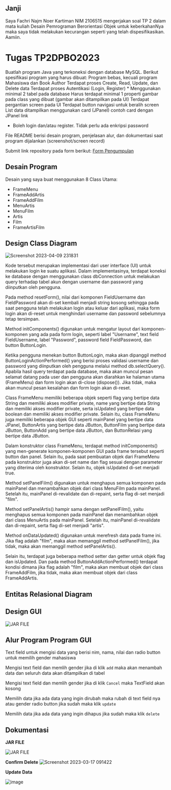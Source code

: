 ## Janji
Saya Fachri Najm Noer Kartiman NIM 2106515 mengerjakan soal TP 2
dalam mata kuliah Desain Pemrograman Berorientasi Objek untuk keberkahanNya
maka saya tidak melakukan kecurangan seperti yang telah dispesifikasikan.
Aamiin.

# Tugas TP2DPBO2023
Buatlah program Java yang terkoneksi dengan database MySQL. Berikut spesifikasi program yang harus dibuat:
Program bebas, kecuali program Mahasiswa dan Book Author
Terdapat proses Create, Read, Update, dan Delete data
Terdapat proses Autentikasi (Login, Register) *
Menggunakan minimal 2 tabel pada database
Harus terdapat minimal 1 properti gambar pada class yang dibuat (gambar akan ditampilkan pada UI)
Terdapat pergantian screen pada UI
Terdapat button navigasi untuk beralih screen
List data ditampilkan menggunakan card (JPanel)
contoh card dengan JPanel link
* Boleh login dan/atau register. Tidak perlu ada enkripsi password


File README berisi desain program, penjelasan alur, dan dokumentasi saat program dijalankan (screenshot/screen record)

Submit link repository pada form berikut: [Form Pengumpulan](https://forms.gle/rvb1hKxbQVuYNbhKA) 

## Desain Program
Desain yang saya buat menggunakan 8 Class Utama:
* FrameMenu
* FrameAddArtis
* FrameAddFilm
* MenuArtis
* MenuFilm
* Artis
* Film
* FrameArtisFilm
## Design Class Diagram
![Screenshot 2023-04-09 231831](https://user-images.githubusercontent.com/92314386/230784265-ef12f477-a2e4-4326-b0a7-f01f30d51b17.png)

Kode tersebut merupakan implementasi dari user interface (UI) untuk melakukan login ke suatu aplikasi. Dalam implementasinya, terdapat koneksi ke database dengan menggunakan class dbConnection untuk melakukan query terhadap tabel akun dengan username dan password yang diinputkan oleh pengguna.

Pada method resetForm(), nilai dari komponen FieldUsername dan FieldPassword akan di-set kembali menjadi string kosong sehingga pada saat pengguna telah melakukan login atau keluar dari aplikasi, maka form login akan di-reset untuk menghindari username dan password sebelumnya tetap tersimpan.

Method initComponents() digunakan untuk mengatur layout dari komponen-komponen yang ada pada form login, seperti label "Username", text field FieldUsername, label "Password", password field FieldPassword, dan button ButtonLogin.

Ketika pengguna menekan button ButtonLogin, maka akan dipanggil method ButtonLoginActionPerformed() yang berisi proses validasi username dan password yang diinputkan oleh pengguna melalui method db.selectQuery(). Apabila hasil query terdapat pada database, maka akan muncul pesan selamat datang pada user dan pengguna akan diarahkan ke halaman utama (FrameMenu) dan form login akan di-close (dispose()). Jika tidak, maka akan muncul pesan kesalahan dan form login akan di-reset.

Class FrameMenu memiliki beberapa objek seperti flag yang bertipe data String dan memiliki akses modifier private, name yang bertipe data String dan memiliki akses modifier private, serta isUpdated yang bertipe data boolean dan memiliki akses modifier private. Selain itu, class FrameMenu juga memiliki beberapa objek GUI seperti mainPanel yang bertipe data JPanel, ButtonArtis yang bertipe data JButton, ButtonFilm yang bertipe data JButton, ButtonAdd yang bertipe data JButton, dan ButtonRelasi yang bertipe data JButton.

Dalam konstruktor class FrameMenu, terdapat method initComponents() yang men-generate komponen-komponen GUI pada frame tersebut seperti button dan panel. Selain itu, pada saat pembuatan objek dari FrameMenu pada konstruktor juga akan di-set name dan flag sesuai dengan parameter yang diterima oleh konstruktor. Selain itu, objek isUpdated di-set menjadi true.

Method setPanelFilm() digunakan untuk menghapus semua komponen pada mainPanel dan menambahkan objek dari class MenuFilm pada mainPanel. Setelah itu, mainPanel di-revalidate dan di-repaint, serta flag di-set menjadi "film".

Method setPanelArtis() hampir sama dengan setPanelFilm(), yaitu menghapus semua komponen pada mainPanel dan menambahkan objek dari class MenuArtis pada mainPanel. Setelah itu, mainPanel di-revalidate dan di-repaint, serta flag di-set menjadi "artis".

Method onDataUpdated() digunakan untuk merefresh data pada frame ini. Jika flag adalah "film", maka akan memanggil method setPanelFilm(), jika tidak, maka akan memanggil method setPanelArtis().

Selain itu, terdapat juga beberapa method setter dan getter untuk objek flag dan isUpdated. Dan pada method ButtonAddActionPerformed() terdapat kondisi dimana jika flag adalah "film", maka akan membuat objek dari class FrameAddFilm, jika tidak, maka akan membuat objek dari class FrameAddArtis.


## Entitas Relasional Diagram

## Design GUI
![JAR FILE](design.png)

## Alur Program Program GUI

Text field untuk mengisi data yang berisi nim, nama, nilai dan radio button untuk memilih gender mahasiswa

Mengisi text field dan memlih gender jika di klik `add` maka akan menambah data dan seluruh data akan ditampilkan di tabel

Mengisi text field dan memlih gender jika di klik `Cancel` maka TextField akan kosong

Memilih data jika ada data yang ingin dirubah maka rubah di text field nya atau gender radio button jika sudah maka klik `update`

Memilih data jika ada data yang ingin dihapus jika sudah maka klik `delete`

## Dokumentasi
**JAR FILE**

![JAR FILE](jar-file.png)

**Confirm Delete**
![Screenshot 2023-03-17 091422](https://user-images.githubusercontent.com/92314386/225795247-c63588f5-dc34-4781-9fc3-ee32bde74b70.png)

**Update Data**

![image](https://user-images.githubusercontent.com/92314386/225795139-feaef12f-4d59-4941-a108-e91bc4f8921e.png)

